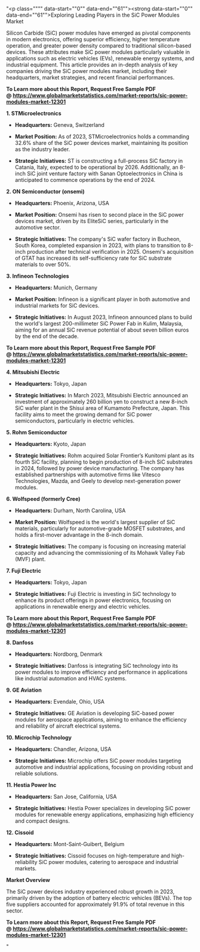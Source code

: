 "<p class="""" data-start=""0"" data-end=""61""><strong data-start=""0"" data-end=""61"">Exploring Leading Players in the SiC Power Modules Market</strong></p>
<p class="""" data-start=""63"" data-end=""220""><span class=""relative -mx-px my-[-0.2rem] rounded px-px py-[0.2rem]"">Silicon Carbide (SiC) power modules have emerged as pivotal components in modern electronics, offering superior efficiency, higher temperature operation, and greater power density compared to traditional silicon-based devices.</span> <span class=""relative -mx-px my-[-0.2rem] rounded px-px py-[0.2rem]"">These attributes make SiC power modules particularly valuable in applications such as electric vehicles (EVs), renewable energy systems, and industrial equipment.</span> <span class=""relative -mx-px my-[-0.2rem] rounded px-px py-[0.2rem]"">This article provides an in-depth analysis of key companies driving the SiC power modules market, including their headquarters, market strategies, and recent financial performances.</span></p>
<p class="""" data-start=""63"" data-end=""220""><span class=""relative -mx-px my-[-0.2rem] rounded px-px py-[0.2rem]""><strong>To Learn more about this Report, Request Free Sample PDF @&nbsp;<a href=""https://www.globalmarketstatistics.com/market-reports/sic-power-modules-market-12301"">https://www.globalmarketstatistics.com/market-reports/sic-power-modules-market-12301</a></strong></span></p>
<p class="""" data-start=""222"" data-end=""247""><strong data-start=""222"" data-end=""247"">1. STMicroelectronics</strong></p>
<ul data-start=""249"" data-end=""648"">
<li class="""" data-start=""249"" data-end=""350"">
<p class="""" data-start=""251"" data-end=""350""><strong data-start=""251"" data-end=""268"">Headquarters:</strong> <span class=""relative -mx-px my-[-0.2rem] rounded px-px py-[0.2rem]"">Geneva, Switzerland</span></p>
</li>
<li class="""" data-start=""352"" data-end=""494"">
<p class="""" data-start=""354"" data-end=""494""><strong data-start=""354"" data-end=""374"">Market Position:</strong> <span class=""relative -mx-px my-[-0.2rem] rounded px-px py-[0.2rem]"">As of 2023, STMicroelectronics holds a commanding 32.6% share of the SiC power devices market, maintaining its position as the industry leader.</span></p>
</li>
<li class="""" data-start=""496"" data-end=""648"">
<p class="""" data-start=""498"" data-end=""648""><strong data-start=""498"" data-end=""524"">Strategic Initiatives:</strong> <span class=""relative -mx-px my-[-0.2rem] rounded px-px py-[0.2rem]"">ST is constructing a full-process SiC factory in Catania, Italy, expected to be operational by 2026. Additionally, an 8-inch SiC joint venture factory with Sanan Optoelectronics in China is anticipated to commence operations by the end of 2024.</span></p>
</li>
</ul>
<p class="""" data-start=""650"" data-end=""682""><strong data-start=""650"" data-end=""682"">2. ON Semiconductor (onsemi)</strong></p>
<ul data-start=""684"" data-end=""1095"">
<li class="""" data-start=""684"" data-end=""789"">
<p class="""" data-start=""686"" data-end=""789""><strong data-start=""686"" data-end=""703"">Headquarters:</strong> <span class=""relative -mx-px my-[-0.2rem] rounded px-px py-[0.2rem]"">Phoenix, Arizona, USA</span></p>
</li>
<li class="""" data-start=""791"" data-end=""939"">
<p class="""" data-start=""793"" data-end=""939""><strong data-start=""793"" data-end=""813"">Market Position:</strong> <span class=""relative -mx-px my-[-0.2rem] rounded px-px py-[0.2rem]"">Onsemi has risen to second place in the SiC power devices market, driven by its EliteSiC series, particularly in the automotive sector.</span></p>
</li>
<li class="""" data-start=""941"" data-end=""1095"">
<p class="""" data-start=""943"" data-end=""1095""><strong data-start=""943"" data-end=""969"">Strategic Initiatives:</strong> <span class=""relative -mx-px my-[-0.2rem] rounded px-px py-[0.2rem]"">The company's SiC wafer factory in Bucheon, South Korea, completed expansion in 2023, with plans to transition to 8-inch production after technical verification in 2025. Onsemi's acquisition of GTAT has increased its self-sufficiency rate for SiC substrate materials to over 50%.</span>&nbsp;</p>
</li>
</ul>
<p class="""" data-start=""1097"" data-end=""1125""><strong data-start=""1097"" data-end=""1125"">3. Infineon Technologies</strong></p>
<ul data-start=""1127"" data-end=""1538"">
<li class="""" data-start=""1127"" data-end=""1232"">
<p class="""" data-start=""1129"" data-end=""1232""><strong data-start=""1129"" data-end=""1146"">Headquarters:</strong> <span class=""relative -mx-px my-[-0.2rem] rounded px-px py-[0.2rem]"">Munich, Germany</span></p>
</li>
<li class="""" data-start=""1234"" data-end=""1382"">
<p class="""" data-start=""1236"" data-end=""1382""><strong data-start=""1236"" data-end=""1256"">Market Position:</strong> <span class=""relative -mx-px my-[-0.2rem] rounded px-px py-[0.2rem]"">Infineon is a significant player in both automotive and industrial markets for SiC devices.</span></p>
</li>
<li class="""" data-start=""1384"" data-end=""1538"">
<p class="""" data-start=""1386"" data-end=""1538""><strong data-start=""1386"" data-end=""1412"">Strategic Initiatives:</strong> <span class=""relative -mx-px my-[-0.2rem] rounded px-px py-[0.2rem]"">In August 2023, Infineon announced plans to build the world's largest 200-millimeter SiC Power Fab in Kulim, Malaysia, aiming for an annual SiC revenue potential of about seven billion euros by the end of the decade.</span></p>
</li>
</ul>
<p><strong><span class=""relative -mx-px my-[-0.2rem] rounded px-px py-[0.2rem]"">To Learn more about this Report, Request Free Sample PDF @&nbsp;<a href=""https://www.globalmarketstatistics.com/market-reports/sic-power-modules-market-12301"">https://www.globalmarketstatistics.com/market-reports/sic-power-modules-market-12301</a></span></strong></p>
<p class="""" data-start=""1540"" data-end=""1566""><strong data-start=""1540"" data-end=""1566"">4. Mitsubishi Electric</strong></p>
<ul data-start=""1568"" data-end=""1829"">
<li class="""" data-start=""1568"" data-end=""1673"">
<p class="""" data-start=""1570"" data-end=""1673""><strong data-start=""1570"" data-end=""1587"">Headquarters:</strong> <span class=""relative -mx-px my-[-0.2rem] rounded px-px py-[0.2rem]"">Tokyo, Japan</span></p>
</li>
<li class="""" data-start=""1675"" data-end=""1829"">
<p class="""" data-start=""1677"" data-end=""1829""><strong data-start=""1677"" data-end=""1703"">Strategic Initiatives:</strong> <span class=""relative -mx-px my-[-0.2rem] rounded px-px py-[0.2rem]"">In March 2023, Mitsubishi Electric announced an investment of approximately 260 billion yen to construct a new 8-inch SiC wafer plant in the Shisui area of Kumamoto Prefecture, Japan. This facility aims to meet the growing demand for SiC power semiconductors, particularly in electric vehicles.</span>&nbsp;</p>
</li>
</ul>
<p class="""" data-start=""1831"" data-end=""1856""><strong data-start=""1831"" data-end=""1856"">5. Rohm Semiconductor</strong></p>
<ul data-start=""1858"" data-end=""2119"">
<li class="""" data-start=""1858"" data-end=""1963"">
<p class="""" data-start=""1860"" data-end=""1963""><strong data-start=""1860"" data-end=""1877"">Headquarters:</strong> <span class=""relative -mx-px my-[-0.2rem] rounded px-px py-[0.2rem]"">Kyoto, Japan</span></p>
</li>
<li class="""" data-start=""1965"" data-end=""2119"">
<p class="""" data-start=""1967"" data-end=""2119""><strong data-start=""1967"" data-end=""1993"">Strategic Initiatives:</strong> <span class=""relative -mx-px my-[-0.2rem] rounded px-px py-[0.2rem]"">Rohm acquired Solar Frontier&rsquo;s Kunitomi plant as its fourth SiC facility, planning to begin production of 8-inch SiC substrates in 2024, followed by power device manufacturing. The company has established partnerships with automotive firms like Vitesco Technologies, Mazda, and Geely to develop next-generation power modules.</span></p>
</li>
</ul>
<p class="""" data-start=""2121"" data-end=""2153""><strong data-start=""2121"" data-end=""2153"">6. Wolfspeed (formerly Cree)</strong></p>
<ul data-start=""2155"" data-end=""2566"">
<li class="""" data-start=""2155"" data-end=""2260"">
<p class="""" data-start=""2157"" data-end=""2260""><strong data-start=""2157"" data-end=""2174"">Headquarters:</strong> <span class=""relative -mx-px my-[-0.2rem] rounded px-px py-[0.2rem]"">Durham, North Carolina, USA</span></p>
</li>
<li class="""" data-start=""2262"" data-end=""2410"">
<p class="""" data-start=""2264"" data-end=""2410""><strong data-start=""2264"" data-end=""2284"">Market Position:</strong> <span class=""relative -mx-px my-[-0.2rem] rounded px-px py-[0.2rem]"">Wolfspeed is the world's largest supplier of SiC materials, particularly for automotive-grade MOSFET substrates, and holds a first-mover advantage in the 8-inch domain.</span></p>
</li>
<li class="""" data-start=""2412"" data-end=""2566"">
<p class="""" data-start=""2414"" data-end=""2566""><strong data-start=""2414"" data-end=""2440"">Strategic Initiatives:</strong> <span class=""relative -mx-px my-[-0.2rem] rounded px-px py-[0.2rem]"">The company is focusing on increasing material capacity and advancing the commissioning of its Mohawk Valley Fab (MVF) plant.</span></p>
</li>
</ul>
<p class="""" data-start=""2568"" data-end=""2588""><strong data-start=""2568"" data-end=""2588"">7. Fuji Electric</strong></p>
<ul data-start=""2590"" data-end=""2811"">
<li class="""" data-start=""2590"" data-end=""2695"">
<p class="""" data-start=""2592"" data-end=""2695""><strong data-start=""2592"" data-end=""2609"">Headquarters:</strong> <span class=""relative -mx-px my-[-0.2rem] rounded px-px py-[0.2rem]"">Tokyo, Japan</span></p>
</li>
<li class="""" data-start=""2697"" data-end=""2811"">
<p class="""" data-start=""2699"" data-end=""2811""><strong data-start=""2699"" data-end=""2725"">Strategic Initiatives:</strong> <span class=""relative -mx-px my-[-0.2rem] rounded px-px py-[0.2rem]"">Fuji Electric is investing in SiC technology to enhance its product offerings in power electronics, focusing on applications in renewable energy and electric vehicles.</span></p>
</li>
</ul>
<p><strong><span class=""relative -mx-px my-[-0.2rem] rounded px-px py-[0.2rem]"">To Learn more about this Report, Request Free Sample PDF @&nbsp;<a href=""https://www.globalmarketstatistics.com/market-reports/sic-power-modules-market-12301"">https://www.globalmarketstatistics.com/market-reports/sic-power-modules-market-12301</a></span></strong></p>
<p class="""" data-start=""2813"" data-end=""2827""><strong data-start=""2813"" data-end=""2827"">8. Danfoss</strong></p>
<ul data-start=""2829"" data-end=""3050"">
<li class="""" data-start=""2829"" data-end=""2934"">
<p class="""" data-start=""2831"" data-end=""2934""><strong data-start=""2831"" data-end=""2848"">Headquarters:</strong> <span class=""relative -mx-px my-[-0.2rem] rounded px-px py-[0.2rem]"">Nordborg, Denmark</span></p>
</li>
<li class="""" data-start=""2936"" data-end=""3050"">
<p class="""" data-start=""2938"" data-end=""3050""><strong data-start=""2938"" data-end=""2964"">Strategic Initiatives:</strong> <span class=""relative -mx-px my-[-0.2rem] rounded px-px py-[0.2rem]"">Danfoss is integrating SiC technology into its power modules to improve efficiency and performance in applications like industrial automation and HVAC systems.</span></p>
</li>
</ul>
<p class="""" data-start=""3052"" data-end=""3070""><strong data-start=""3052"" data-end=""3070"">9. GE Aviation</strong></p>
<ul data-start=""3072"" data-end=""3293"">
<li class="""" data-start=""3072"" data-end=""3177"">
<p class="""" data-start=""3074"" data-end=""3177""><strong data-start=""3074"" data-end=""3091"">Headquarters:</strong> <span class=""relative -mx-px my-[-0.2rem] rounded px-px py-[0.2rem]"">Evendale, Ohio, USA</span></p>
</li>
<li class="""" data-start=""3179"" data-end=""3293"">
<p class="""" data-start=""3181"" data-end=""3293""><strong data-start=""3181"" data-end=""3207"">Strategic Initiatives:</strong> <span class=""relative -mx-px my-[-0.2rem] rounded px-px py-[0.2rem]"">GE Aviation is developing SiC-based power modules for aerospace applications, aiming to enhance the efficiency and reliability of aircraft electrical systems.</span></p>
</li>
</ul>
<p class="""" data-start=""3295"" data-end=""3323""><strong data-start=""3295"" data-end=""3323"">10. Microchip Technology</strong></p>
<ul data-start=""3325"" data-end=""3546"">
<li class="""" data-start=""3325"" data-end=""3430"">
<p class="""" data-start=""3327"" data-end=""3430""><strong data-start=""3327"" data-end=""3344"">Headquarters:</strong> <span class=""relative -mx-px my-[-0.2rem] rounded px-px py-[0.2rem]"">Chandler, Arizona, USA</span></p>
</li>
<li class="""" data-start=""3432"" data-end=""3546"">
<p class="""" data-start=""3434"" data-end=""3546""><strong data-start=""3434"" data-end=""3460"">Strategic Initiatives:</strong> <span class=""relative -mx-px my-[-0.2rem] rounded px-px py-[0.2rem]"">Microchip offers SiC power modules targeting automotive and industrial applications, focusing on providing robust and reliable solutions.</span></p>
</li>
</ul>
<p class="""" data-start=""3548"" data-end=""3572""><strong data-start=""3548"" data-end=""3572"">11. Hestia Power Inc</strong></p>
<ul data-start=""3574"" data-end=""3795"">
<li class="""" data-start=""3574"" data-end=""3679"">
<p class="""" data-start=""3576"" data-end=""3679""><strong data-start=""3576"" data-end=""3593"">Headquarters:</strong> <span class=""relative -mx-px my-[-0.2rem] rounded px-px py-[0.2rem]"">San Jose, California, USA</span></p>
</li>
<li class="""" data-start=""3681"" data-end=""3795"">
<p class="""" data-start=""3683"" data-end=""3795""><strong data-start=""3683"" data-end=""3709"">Strategic Initiatives:</strong> <span class=""relative -mx-px my-[-0.2rem] rounded px-px py-[0.2rem]"">Hestia Power specializes in developing SiC power modules for renewable energy applications, emphasizing high efficiency and compact designs.</span></p>
</li>
</ul>
<p class="""" data-start=""3797"" data-end=""3812""><strong data-start=""3797"" data-end=""3812"">12. Cissoid</strong></p>
<ul data-start=""3814"" data-end=""4035"">
<li class="""" data-start=""3814"" data-end=""3919"">
<p class="""" data-start=""3816"" data-end=""3919""><strong data-start=""3816"" data-end=""3833"">Headquarters:</strong> <span class=""relative -mx-px my-[-0.2rem] rounded px-px py-[0.2rem]"">Mont-Saint-Guibert, Belgium</span></p>
</li>
<li class="""" data-start=""3921"" data-end=""4035"">
<p class="""" data-start=""3923"" data-end=""4035""><strong data-start=""3923"" data-end=""3949"">Strategic Initiatives:</strong> <span class=""relative -mx-px my-[-0.2rem] rounded px-px py-[0.2rem]"">Cissoid focuses on high-temperature and high-reliability SiC power modules, catering to aerospace and industrial markets.</span></p>
</li>
</ul>
<p class="""" data-start=""4037"" data-end=""4056""><strong data-start=""4037"" data-end=""4056"">Market Overview</strong></p>
<p class="""" data-start=""4058"" data-end=""4223""><span class=""relative -mx-px my-[-0.2rem] rounded px-px py-[0.2rem]"">The SiC power devices industry experienced robust growth in 2023, primarily driven by the adoption of battery electric vehicles (BEVs).</span> <span class=""relative -mx-px my-[-0.2rem] rounded px-px py-[0.2rem]"">The top five suppliers accounted for approximately 91.9% of total revenue in this sector.</span></p>
<p class="""" data-start=""4058"" data-end=""4223""><span class=""relative -mx-px my-[-0.2rem] rounded px-px py-[0.2rem]""><strong>To Learn more about this Report, Request Free Sample PDF @&nbsp;<a href=""https://www.globalmarketstatistics.com/market-reports/sic-power-modules-market-12301"">https://www.globalmarketstatistics.com/market-reports/sic-power-modules-market-12301</a></strong></span></p>"
